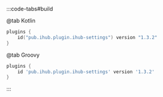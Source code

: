 :::code-tabs#build

@tab Kotlin

```kotlin
plugins {
    id("pub.ihub.plugin.ihub-settings") version "1.3.2"
}
```

@tab Groovy

```groovy
plugins {
    id 'pub.ihub.plugin.ihub-settings' version '1.3.2'
}
```

:::